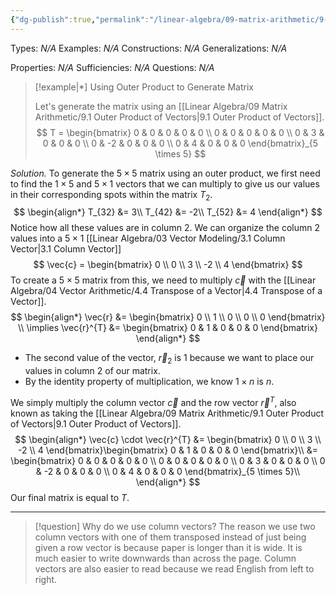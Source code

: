 ```yaml
---
{"dg-publish":true,"permalink":"/linear-algebra/09-matrix-arithmetic/9-3-example-of-outer-product/","tags":["Topic/Linear_Algebra","Type/Example","Type/Full_Solution"]}
---
```


Types: *N/A*
Examples: *N/A*
Constructions: *N/A*
Generalizations: *N/A*

Properties: *N/A*
Sufficiencies: *N/A*
Questions: *N/A*

> [!example|*] Using Outer Product to Generate Matrix
> 
> Let's generate the matrix using an [[Linear Algebra/09 Matrix Arithmetic/9.1 Outer Product of Vectors\|9.1 Outer Product of Vectors]].
> $$
> T = \begin{bmatrix}
> 0 & 0 & 0 & 0 & 0 \\
> 0 & 0 & 0 & 0 & 0 \\
> 0 & 3 & 0 & 0 & 0 \\
> 0 & -2 & 0 & 0 & 0 \\
> 0 & 4 & 0 & 0 & 0
> \end{bmatrix}_{5 \times 5}
> $$
> 

*Solution.* To generate the $5 \times 5$ matrix using an outer product, we first need to find the $1 \times 5$ and $5 \times 1$ vectors that we can multiply to give us our values in their corresponding spots within the matrix $T_{2}$. 
$$
\begin{align*}
T_{32} &= 3\\
T_{42} &= -2\\
T_{52} &= 4
\end{align*}
$$
Notice how all these values are in column $2$. We can organize the column $2$ values into a $5 \times 1$ [[Linear Algebra/03 Vector Modeling/3.1 Column Vector\|3.1 Column Vector]]
$$
\vec{c} = \begin{bmatrix}
0 \\
0 \\
3 \\
-2 \\
4
\end{bmatrix}
$$
To create a $5 \times 5$ matrix from this, we need to multiply $\vec{c}$ with the [[Linear Algebra/04 Vector Arithmetic/4.4 Transpose of a Vector\|4.4 Transpose of a Vector]]. 
$$
\begin{align*}
\vec{r} &=  \begin{bmatrix}
0 \\
1 \\
0 \\
0 \\
0
\end{bmatrix} \\
\implies \vec{r}^{T} &= \begin{bmatrix}
0 & 1 & 0 & 0 & 0
\end{bmatrix}
\end{align*}
$$
- The second value of the vector, $\vec{r}_{2}$ is $1$ because we want to place our values in column $2$ of our matrix. 
- By the identity property of multiplication, we know $1 \times n$ is $n$. 

We simply multiply the column vector $\vec{c}$ and the row vector $\vec{r}^{T}$, also known as taking the [[Linear Algebra/09 Matrix Arithmetic/9.1 Outer Product of Vectors\|9.1 Outer Product of Vectors]].
$$
\begin{align*}
\vec{c} \cdot \vec{r}^{T} &= \begin{bmatrix}
0 \\
0 \\
3 \\
-2 \\
4
\end{bmatrix}\begin{bmatrix}
0 & 1 & 0 & 0 & 0
\end{bmatrix}\\
&= \begin{bmatrix}
0 & 0 & 0 & 0 & 0 \\
0 & 0 & 0 & 0 & 0 \\
0 & 3 & 0 & 0 & 0 \\
0 & -2 & 0 & 0 & 0 \\
0 & 4 & 0 & 0 & 0
\end{bmatrix}_{5 \times 5}\\
\end{align*}
$$
Our final matrix is equal to $T$. 

---
> [!question] Why do we use column vectors?
> The reason we use two column vectors with one of them transposed instead of just being given a row vector is because paper is longer than it is wide. It is much easier to write downwards than across the page. Column vectors are also easier to read because we read English from left to right.